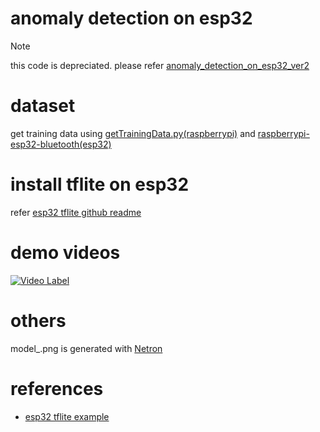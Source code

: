 # anomaly detection on esp32
> [!NOTE]  
> this code is depreciated. please refer [anomaly_detection_on_esp32_ver2](https://github.com/minchoCoin/embedded-research/blob/main/4-anomaly_detection_on_esp32_ver2)
# dataset
get training data using [getTrainingData.py(raspberrypi)](https://github.com/minchoCoin/embedded-research/blob/main/2-anomaly_detection/raspberry/getTrainingData.py) and [raspberrypi-esp32-bluetooth(esp32)](https://github.com/minchoCoin/embedded-research/tree/main/1-ICM20948-ESP32-Raspberry_Pi_4B/main)

# install tflite on esp32
refer [esp32 tflite github readme](https://github.com/espressif/esp-tflite-micro/blob/master/README.md)

# demo videos
[![Video Label](http://img.youtube.com/vi/NZerKOXpo1s/0.jpg)](https://youtube.com/shorts/NZerKOXpo1s)

# others
model_.png is generated with [Netron](https://github.com/lutzroeder/netron)

# references
- [esp32 tflite example](https://github.com/espressif/esp-tflite-micro/blob/master/examples/micro_speech/main/main_functions.cc)